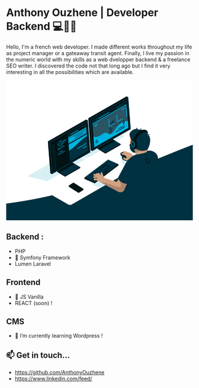 # Anthony Ouzhene | Developer Backend 💻👋🚀

Hello, I'm a french web developer. I made different works throughout my life as project manager or a gateaway transit agent.
Finally, I live my passion in the numeric world with my skills as a web dvelopper backend & a freelance SEO writer.
I discovered the code not that long ago but I find it very interesting in all the possibilities which are available.

![Cover](https://github.com/AnthonyOuzhene/AnthonyOuzhene/blob/main/img/code.gif)

## Backend :
- PHP
- 🔭 Symfony Framework
- Lumen Laravel


## Frontend
- 🚅 JS Vanilla
- REACT (soon) !

## CMS
- 🌱 I’m currently learning Wordpress !

## 📫 Get in touch...

- https://github.com/AnthonyOuzhene
- https://www.linkedin.com/feed/
